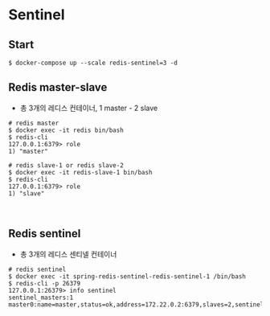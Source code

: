 # Sentinel 
## Start
```docker
$ docker-compose up --scale redis-sentinel=3 -d 
```

## Redis master-slave
- 총 3개의 레디스 컨테이너, 1 master - 2 slave
```docker
# redis master
$ docker exec -it redis bin/bash
$ redis-cli
127.0.0.1:6379> role
1) "master"
```


```docker
# redis slave-1 or redis slave-2 
$ docker exec -it redis-slave-1 bin/bash
$ redis-cli
127.0.0.1:6379> role
1) "slave"
```

<br>

## Redis sentinel
- 총 3개의 레디스 센티넬 컨테이너
```docker
# redis sentinel
$ docker exec -it spring-redis-sentinel-redis-sentinel-1 /bin/bash
$ redis-cli -p 26379
127.0.0.1:26379> info sentinel
sentinel_masters:1
master0:name=master,status=ok,address=172.22.0.2:6379,slaves=2,sentinels=3
```